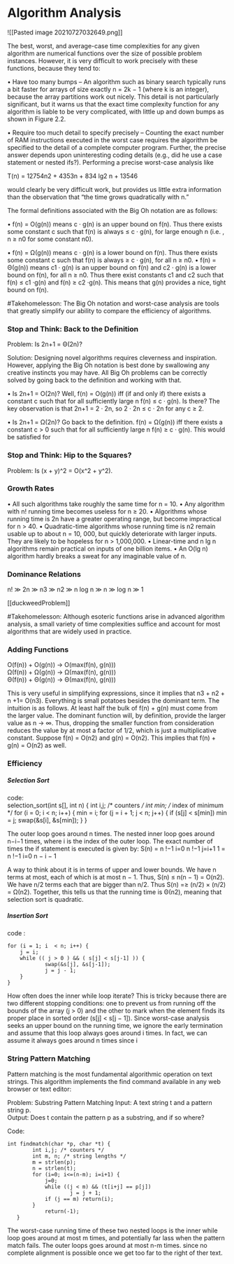 # Algorithm Analysis
![[Pasted image 20210727032649.png]]

The best, worst, and average-case time complexities for any given algorithm are numerical functions over the size of possible problem instances. However, it is very difficult to work precisely with these functions, because they tend to: 

• Have too many bumps – An algorithm such as binary search typically runs a bit faster for arrays of size exactly n = 2k − 1 (where k is an integer), because the array partitions work out nicely. This detail is not particularly significant, but it warns us that the exact time complexity function for any algorithm is liable to be very complicated, with little up and down bumps as shown in Figure 2.2. 

• Require too much detail to specify precisely – Counting the exact number of RAM instructions executed in the worst case requires the algorithm be specified to the detail of a complete computer program. Further, the precise answer depends upon uninteresting coding details (e.g., did he use a case statement or nested ifs?). Performing a precise worst-case analysis like 

T(n) = 12754n2 + 4353n + 834 lg2 n + 13546

would clearly be very difficult work, but provides us little extra information than the observation that “the time grows quadratically with n.”

The formal definitions associated with the Big Oh notation are as follows: 

• f(n) = O(g(n)) means c · g(n) is an upper bound on f(n). Thus there exists some constant c such that f(n) is always ≤ c · g(n), for large enough n (i.e. , n ≥ n0 for some constant n0). 

• f(n) = Ω(g(n)) means c · g(n) is a lower bound on f(n). Thus there exists some constant c such that f(n) is always ≥ c · g(n), for all n ≥ n0. • f(n) = Θ(g(n)) means c1 · g(n) is an upper bound on f(n) and c2 · g(n) is a lower bound on f(n), for all n ≥ n0. Thus there exist constants c1 and c2 such that f(n) ≤ c1 ·g(n) and f(n) ≥ c2 ·g(n). This means that g(n) provides a nice, tight bound on f(n).

#Takehomelesson: The Big Oh notation and worst-case analysis are tools that greatly simplify our ability to compare the efficiency of algorithms.


### Stop and Think: Back to the Definition 

Problem: Is 2n+1 = Θ(2n)?

Solution: Designing novel algorithms requires cleverness and inspiration. However, applying the Big Oh notation is best done by swallowing any creative instincts you may have. All Big Oh problems can be correctly solved by going back to the definition and working with that. 

• Is 2n+1 = O(2n)? Well, f(n) = O(g(n)) iff (if and only if) there exists a constant c such that for all sufficiently large n f(n) ≤ c · g(n). Is there? The key observation is that 2n+1 = 2 · 2n, so 2 · 2n ≤ c · 2n for any c ≥ 2. 

• Is 2n+1 = Ω(2n)? Go back to the definition. f(n) = Ω(g(n)) iff there exists a constant c > 0 such that for all sufficiently large n f(n) ≥ c · g(n). This would be satisfied for

### Stop and Think: Hip to the Squares? 
Problem: Is (x + y)^2 = O(x^2 + y^2).

### Growth Rates
• All such algorithms take roughly the same time for n = 10. 
• Any algorithm with n! running time becomes useless for n ≥ 20. 
• Algorithms whose running time is 2n have a greater operating range, but become impractical for n > 40. 
• Quadratic-time algorithms whose running time is n2 remain usable up to about n = 10, 000, but quickly deteriorate with larger inputs. They are likely to be hopeless for n > 1,000,000. 
• Linear-time and n lg n algorithms remain practical on inputs of one billion items. 
• An O(lg n) algorithm hardly breaks a sweat for any imaginable value of n.

### Dominance Relations
n! ≫ 2n ≫ n3 ≫ n2 ≫ n log n ≫ n ≫ log n ≫ 1

[[duckweedProblem]]

#Takehomelesson: Although esoteric functions arise in advanced algorithm analysis, a small variety of time complexities suffice and account for most algorithms that are widely used in practice.

### Adding Functions
O(f(n)) + O(g(n)) → O(max(f(n), g(n)))   
Ω(f(n)) + Ω(g(n)) → Ω(max(f(n), g(n)))   
Θ(f(n)) + Θ(g(n)) → Θ(max(f(n), g(n)))  

This is very useful in simplifying expressions, since it implies that n3 + n2 + n +1= O(n3). Everything is small potatoes besides the dominant term. The intuition is as follows. At least half the bulk of f(n) + g(n) must come from the larger value. The dominant function will, by definition, provide the larger value as n → ∞. Thus, dropping the smaller function from consideration reduces the value by at most a factor of 1/2, which is just a multiplicative constant. Suppose f(n) = O(n2) and g(n) = O(n2). This implies that f(n) + g(n) = O(n2) as well.

### Efficiency

##### Selection Sort
code:   
selection_sort(int s[], int n) { 
		int i,j; /* counters */ 
		int min; /* index of minimum */ 
		for (i = 0; i < n; i++) {
				min  = i;
				for (j = i + 1; j < n; j++) {
						if (s[j] < s[min]) min = j;	
				swap(&s[i], &s[min]);
				}
		}

The outer loop goes around n times. The nested inner loop goes around n−i−1 times, where i is the index of the outer loop. The exact number of times the if statement is executed is given by: 
S(n) = n !−1 i=0 n !−1 j=i+1 1 = n !−1 i=0 n − i − 1

A way to think about it is in terms of upper and lower bounds. We have n terms at most, each of which is at most n − 1. Thus, S(n) ≤ n(n − 1) = O(n2). We have n/2 terms each that are bigger than n/2. Thus S(n) =≥ (n/2) × (n/2) = Ω(n2). Together, this tells us that the running time is Θ(n2), meaning that selection sort is quadratic.

##### Insertion Sort
code :

	for (i = 1; i  < n; i++) {
		j = i;
		while (( j > 0 ) && ( s[j] < s[j-1] )) {
				swap(&s[j], &s[j-1]);	
				j = j - 1;
		}
	}
	
How often does the inner while loop iterate? This is tricky because there are two different stopping conditions: one to prevent us from running off the bounds of the array (j > 0) and the other to mark when the element finds its proper place in sorted order (s[j] < s[j − 1]). Since worst-case analysis seeks an upper bound on the running time, we ignore the early termination and assume that this loop always goes around i times. In fact, we can assume it always goes around n times since i

### String Pattern Matching
Pattern matching is the most fundamental algorithmic operation on text strings. This algorithm implements the find command available in any web browser or text editor: 

Problem: Substring Pattern Matching 
Input: A text string t and a pattern string p.   
Output: Does t contain the pattern p as a substring, and if so where?

Code:

	int findmatch(char *p, char *t) { 
			int i,j; /* counters */ 
			int m, n; /* string lengths */ 
			m = strlen(p); 
			n = strlen(t); 
			for (i=0; i<=(n-m); i=i+1) { 
				j=0; 
				while ((j < m) && (t[i+j] == p[j])
						j = j + 1;
				if (j == m) return(i);
			}
				return(-1);
	   }
	 
	 
The worst-case running time of these two nested loops is the inner while loop goes around at most m times, and potentially far lass when the pattern match fails. The outer loops goes around at most n-m times. since no complete alignment is possible once we get too far to the right of ther text.